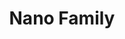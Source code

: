 ---
title: Nano Family
description: A tiny footprint with powerful processors and reliability
BU: maker
---